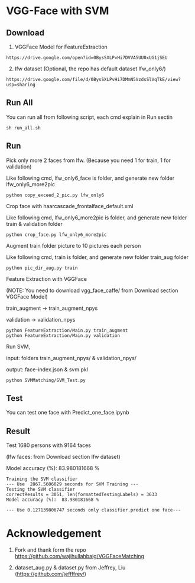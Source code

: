 # VGG-Face with SVM

## Download

1. VGGFace Model for FeatureExtraction
```
https://drive.google.com/open?id=0BysSXLPvHi7DVVA5UU0xUG1jSEU
```

2. lfw dataset (Optional, the repo has default dataset lfw_only6/)
```
https://drive.google.com/file/d/0BysSXLPvHi7DMmN5VzdsSlVqTkE/view?usp=sharing
```

## Run All

You can run all from following script, each cmd explain in Run sectin 
```
sh run_all.sh
```

## Run

Pick only more 2 faces from lfw.  (Because you need 1 for train, 1 for validation)

Like following cmd, lfw_only6_face is folder, and generate new folder lfw_only6_more2pic 
```
python copy_exceed_2_pic.py lfw_only6
```

Crop face with haarcascade_frontalface_default.xml

Like following cmd, lfw_only6_more2pic is folder, and generate new folder  train & validation folder
```
python crop_face.py lfw_only6_more2pic
```

Augment train folder picture to 10 pictures each person
  
Like following cmd, train is folder, and generate new folder train_aug folder

```
python pic_dir_aug.py train
```

Feature Extraction with VGGFace

(NOTE: You need to download vgg_face_caffe/ from Download section VGGFace Model)

train_augment -> train_augment_npys

validation -> validation_npys

```
python FeatureExtraction/Main.py train_augment
python FeatureExtraction/Main.py validation
```

Run SVM,

input: folders train_augment_npys/ & validation_npys/

output:  face-index.json & svm.pkl

```
python SVMMatching/SVM_Test.py
```

## Test

You can test one face with Predict_one_face.ipynb

## Result

Test 1680 persons with 9164 faces

(lfw faces:  from Download section lfw dataset)

Model accuracy (%):  83.980181668 %

```
Training the SVM classifier
--- Use  2867.5606029 seconds for SVM Training ---
Testing the SVM classifier
correctResults = 3051, len(formattedTestingLabels) = 3633
Model accuracy (%):  83.980181668 %

--- Use 0.127139806747 seconds only classifier.predict one face---
```


# Acknowledgement
1. Fork and thank form the repo https://github.com/wajihullahbaig/VGGFaceMatching

2. dataset_aug.py & dataset.py from Jeffrey, Liu  (https://github.com/jeffffrey/)
